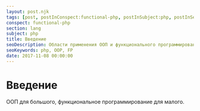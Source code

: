 ```yaml
---
layout: post.njk
tags: [post, postInConspect:functional-php, postInSubject:php, postInSection:lang]
conspect: functional-php
section: lang
subject: php
title: Введение
seoDescription: Области применения ООП и функционального программирования.
seoKeywords: php, OOP, FP
date: 2017-11-08 00:00:00
---
```

# Введение

ООП для большого, функциональное программирование для малого.